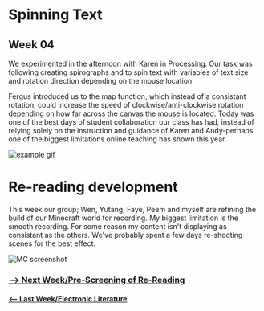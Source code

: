 # Spinning Text

## Week 04 

We experimented in the afternoon with Karen in Processing. Our task was following creating spirographs and to spin text with variables of text size and rotation direction depending on the mouse location. 

Fergus introduced us to the map function, which instead of a consistant rotation, could increase the speed of clockwise/anti-clockwise rotation depending on how far across the canvas the mouse is located. Today was one of the best days of student collaboration our class has had, instead of relying solely on the instruction and guidance of Karen and Andy-perhaps one of the biggest limitations online teaching has shown this year. 

![example gif](helloworld.gif)

# Re-reading development 

This week our group; Wen, Yutang, Faye, Peem and myself are refining the build of our Minecraft world for recording. My biggest limitation is the smooth recording. For some reason my content isn't displaying as consistant as the others. We've probably spent a few days re-shooting scenes for the best effect. 

![MC screenshot](Minecraftscreenshot.jpg) 


### <a href='https://bridieotoole.github.io/codewords/week_05/'> --> Next Week/Pre-Screening of Re-Reading </a>
#### <a href='https://bridieotoole.github.io/codewords/week_03/'> <-- Last Week/Electronic Literature </a>
